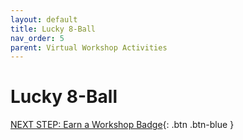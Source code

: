 ```yaml
---
layout: default
title: Lucky 8-Ball
nav_order: 5
parent: Virtual Workshop Activities
---
```


# Lucky 8-Ball



[NEXT STEP: Earn a Workshop Badge](../informal-credentials.html){: .btn .btn-blue }
